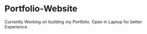 # Portfolio-Website
Currently Working on building my Portfolio.
Open in Laptop for better Experience.
